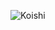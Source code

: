 ![Koishi](https://user-images.githubusercontent.com/89757410/192699346-2970642b-5c01-4f19-97b8-2a09fa17f412.gif)
